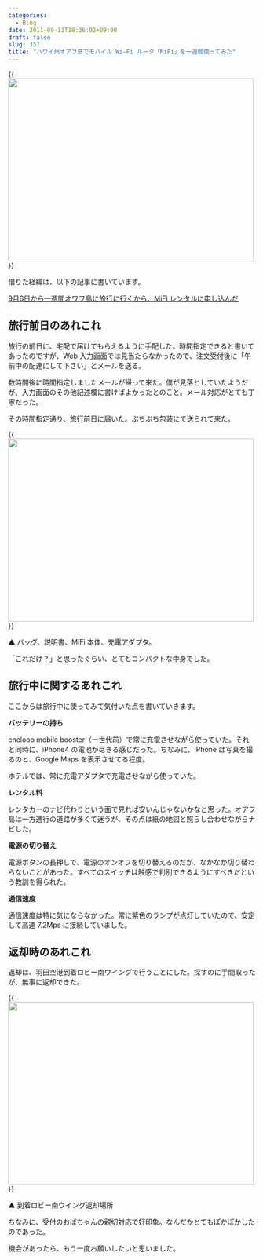 ```yaml
---
categories:
  - Blog
date: 2011-09-13T18:36:02+09:00
draft: false
slug: 357
title: "ハワイ州オアフ島でモバイル Wi-Fi ルータ「MiFi」を一週間使ってみた"
---
```


{{<img alt="" src="/images/2011/09/0357_1.jpg" width="500" height="373">}}

借りた経緯は、以下の記事に書いています。

[9月6日から一週間オワフ島に旅行に行くから、MiFi レンタルに申し込んだ](http://rakuishi.com/archives/59/)

## 旅行前日のあれこれ

旅行の前日に、宅配で届けてもらえるように手配した。時間指定できると書いてあったのですが、Web 入力画面では見当たらなかったので、注文受付後に「午前中の配達にして下さい」とメールを送る。

数時間後に時間指定しましたメールが帰って来た。僕が見落としていたようだが、入力画面のその他記述欄に書けばよかったとのこと。メール対応がとても丁寧だった。

その時間指定通り、旅行前日に届いた。ぷちぷち包装にて送られて来た。

{{<img alt="" src="/images/2011/09/0357_2.jpg" width="500" height="373">}}

▲ バッグ、説明書、MiFi 本体、充電アダプタ。

「これだけ？」と思ったぐらい、とてもコンパクトな中身でした。

## 旅行中に関するあれこれ

ここからは旅行中に使ってみて気付いた点を書いていきます。

**バッテリーの持ち**

eneloop mobile booster（一世代前）で常に充電させながら使っていた。それと同時に、iPhone4 の電池が尽きる感じだった。ちなみに、iPhone は写真を撮るのと、Google Maps を表示させてる程度。

ホテルでは、常に充電アダプタで充電させながら使っていた。

**レンタル料**

レンタカーのナビ代わりという面で見れば安いんじゃないかなと思った。オアフ島は一方通行の道路が多くて迷うが、その点は紙の地図と照らし合わせながらナビした。

**電源の切り替え**

電源ボタンの長押しで、電源のオンオフを切り替えるのだが、なかなか切り替わらないことがあった。すべてのスイッチは触感で判別できるようにすべきだという教訓を得られた。

**通信速度**

通信速度は特に気にならなかった。常に紫色のランプが点灯していたので、安定して高速 7.2Mps に接続していました。

## 返却時のあれこれ

返却は、羽田空港到着ロビー南ウイングで行うことにした。探すのに手間取ったが、無事に返却できた。

{{<img alt="" src="/images/2011/09/0357_3.jpg" width="500" height="373">}}

▲ 到着ロビー南ウイング返却場所

ちなみに、受付のおばちゃんの親切対応で好印象。なんだかとてもぽかぽかしたのであった。

機会があったら、もう一度お願いしたいと思いました。
